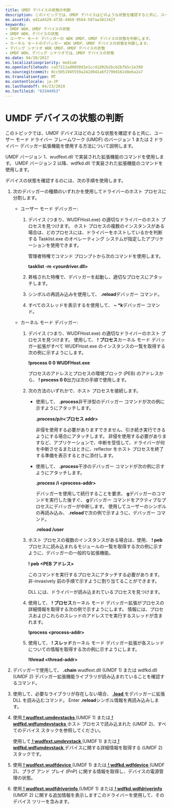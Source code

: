 ```yaml
---
title: UMDF デバイスの状態の判断
description: このトピックでは、UMDF デバイスはどのような状態を確認すると共に、ユーザー モード ドライバー フレームワーク (UMDF) のバージョン 1 または 2 ドライバー デバッガー拡張機能を使用する方法について説明します。
ms.assetid: ed1a4429-4f36-44b9-9564-587aa381342f
keywords:
- UMDF WDK、UMDF デバイスの状態
- UMDF WDK、デバイスの状態
- ユーザー モード デバッガーの WDK UMDF、UMDF デバイスの状態を判断します。
- カーネル モードのデバッガー WDK UMDF、UMDF デバイスの状態を判断します。
- デバッグ シナリオ WDK UMDF、UMDF デバイスの状態
- UMDF WDK、デバッグ シナリオでは、UMDF デバイスの状態
ms.date: 04/20/2017
ms.localizationpriority: medium
ms.openlocfilehash: ca57211ad0850d1e1cc41d92b2bcb2b7b5c1e398
ms.sourcegitcommit: 0cc5051945559a242d941a6f2799d161d8eba2a7
ms.translationtype: MT
ms.contentlocale: ja-JP
ms.lasthandoff: 04/23/2019
ms.locfileid: "63344953"
---
```

# <a name="determining-the-state-of-a-umdf-device"></a>UMDF デバイスの状態の判断


このトピックでは、UMDF デバイスはどのような状態を確認すると共に、ユーザー モード ドライバー フレームワーク (UMDF) のバージョン 1 または 2 ドライバー デバッガー拡張機能を使用する方法について説明します。

UMDF バージョン 1、wudfext.dll で実装された拡張機能のコマンドを使用します。 UMDF バージョン 2 以降、wdfkd.dll で実装された拡張機能のコマンドを使用します。

デバイスの状態を確認するのには、次の手順を使用します。

1.  次のデバッガーの種類のいずれかを使用してドライバーのホスト プロセスに分割します。
    -   ユーザー モード デバッガー:
        1.  デバイス (つまり、WUDFHost.exe) の適切なドライバーのホスト プロセスを見つけます。 ホスト プロセスの複数のインスタンスがある場合は、どのプロセスには、ドライバーをホストしているかを判断する Tasklist.exe のオペレーティング システムが指定したアプリケーションを使用できます。

            管理者特権でコマンド プロンプトから次のコマンドを使用します。

            **tasklist -m &lt;yourdriver.dll&gt;**

        2.  昇格された特権で、デバッガーを起動し、適切なプロセスにアタッチします。
        3.  シンボルの再読み込みを使用して、 **.reload**デバッガー コマンド。
        4.  すべてのスレッドを表示するを使用して、  **~ \*k**デバッガー コマンド。

    -   カーネル モード デバッガー:
        1.  デバイス (つまり、WUDFHost.exe) の適切なドライバーのホスト プロセスを見つけます。 使用して、 **! プロセス**カーネル モード デバッガー拡張がすべて WUDFHost.exe のインスタンスの一覧を取得する次の例に示すようにします。

            **!process 0 0 WUDFHost.exe**

            プロセスのアドレスとプロセスの環境ブロック (PEB) のアドレスから、 **! process 0 0**出力は次の手順で使用します。

        2.  次の方法のいずれかで、ホスト プロセスを接続します。
            -   使用して、 **.process**非干渉型のデバッガー コマンドが次の例に示すようにアタッチします。

                **.process/p/r&lt;プロセス addr&gt;**

                非侵を使用する必要がありますできません、引き続き実行できるようにする場合にアタッチします。 非侵を使用する必要がありますなど、アプリケーションで、中断を受信して、ドライバーが何を中断させるまたはときに、reflector をホスト プロセスを終了する準備を表示するときに添付します。

            -   使用して、 **.process**干渉のデバッガー コマンドが次の例に示すようにアタッチします。

                **.process /i &lt;process-addr&gt;**

                デバッガーを使用して続行することを要求、 **g**デバッガーのコマンドを実行した後すぐ、 **g**デバッガー コマンドをアクティブなプロセスにデバッガーが中断します。 使用してユーザーのシンボルの再読み込み、 **.reload**で次の例で示すように、デバッガー コマンド。

                **.reload /user**

        3.  ホスト プロセスの複数のインスタンスがある場合は、使用、 **! peb**プロセスに読み込まれるモジュールの一覧を取得する次の例に示すように、デバッガーの一般的な拡張機能。

            **! peb &lt;PEB アドレス&gt;**

            このコマンドを実行するプロセスにアタッチする必要があります。 非-invasively 前の手順で示すように割り当てることができます。

            DLL には、ドライバーが読み込まれているプロセスを見つけます。

        4.  使用して、 **! プロセス**カーネル モード デバッガー拡張がプロセスの詳細情報を取得する次の例で示すようにします。 情報には、プロセスおよびこれらのスレッドのアドレスでを実行するスレッドが含まれます。

            **!process &lt;process-addr&gt;**

        5.  使用して、 **! スレッド**カーネル モード デバッガー拡張が各スレッドについての情報を取得する次の例に示すようにします。

            **!thread &lt;thread-addr&gt;**

2.  デバッガーで使用して、 **.chain** wudfext.dll (UMDF 1) または wdfkd.dll (UMDF 2) デバッガー拡張機能ライブラリが読み込まれていることを確認するコマンド。
3.  使用して、必要なライブラリが存在しない場合、 [ **.load** ](https://msdn.microsoft.com/library/windows/hardware/ff563964)をデバッガーに拡張 DLL を読み込むコマンド。 Enter **.reload**シンボル情報を再読み込みします。
4.  使用[ **! wudfext.umdevstacks** ](https://msdn.microsoft.com/library/windows/hardware/ff566191) (UMDF 1) または[ **! wdfkd.wdfumdevstacks** ](https://msdn.microsoft.com/library/windows/hardware/dn265380)ホスト プロセスで読み込まれた (UMDF 2)、すべてのデバイス スタックを参照してください。

    使用して[ **! wudfext.umdevstack** ](https://msdn.microsoft.com/library/windows/hardware/ff566189) (UMDF 1) または[ **! wdfkd.wdfumdevstack** ](https://msdn.microsoft.com/library/windows/hardware/dn265379)デバイスに関する詳細情報を取得する (UMDF 2)スタックです。

5.  使用[ **! wudfext.wudfdevice** ](https://msdn.microsoft.com/library/windows/hardware/ff566199) (UMDF 1) または[ **! wdfkd.wdfdevice** ](https://msdn.microsoft.com/library/windows/hardware/ff565703) (UMDF 2)、プラグ アンド プレイ (PnP) に関する情報を取得し、デバイスの電源管理の状態。

6.  使用[ **! wudfext.wudfdriverinfo** ](https://msdn.microsoft.com/library/windows/hardware/ff566207) (UMDF 1) または[ **! wdfkd.wdfdriverinfo** ](https://msdn.microsoft.com/library/windows/hardware/ff565724) (UMDF 2) に関する追加情報を表示しますこのドライバーを使用して、そのデバイス ツリーを含みます。

 

 






